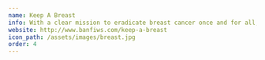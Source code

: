 ```yaml
---
name: Keep A Breast
info: With a clear mission to eradicate breast cancer once and for all, the Keep A Breast Foundation™ develops support programs for young people impacted by cancer and engages in education initiatives dedicated to early detection and prevention.
website: http://www.banfiws.com/keep-a-breast
icon_path: /assets/images/breast.jpg
order: 4
---
```


